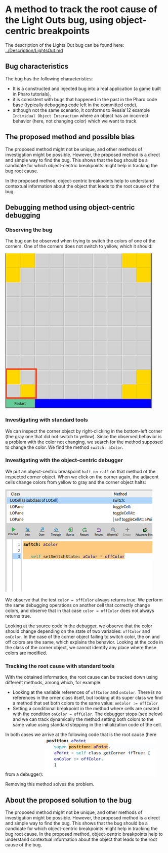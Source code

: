 # A method to track the root cause of the Light Outs bug, using object-centric breakpoints

The description of the Lights Out bug can be found here: [../Description/LightsOut.md](../Description/LightsOut.md)

## Bug characteristics

The bug has the following characteristics:
- It is a constructed and injected bug into a real application (a game built in Pharo tutorials),
- it is consistent with bugs that happened in the past in the Pharo code base (typically debugging code left in the committed code),
- although not the same scenario, it conforms to Ressia'12 example `Individual Object Interaction` where an object has an incorrect behavior (here, not changing color) which we want to track.

## The proposed method and possible bias

The proposed method might not be unique, and other methods of investigation might be possible.
However, the proposed method is a direct and simple way to find the bug.
This shows that the bug should be a candidate for which object-centric breakpoints might help in tracking the bug root cause.

In the proposed method, object-centric breakpoints help to understand contextual information about the object that leads to the root cause of the bug.

## Debugging method using object-centric debugging

### Observing the bug

The bug can be observed when trying to switch the colors of one of the corners.
One of the corners does not switch to yellow, which it should: 

![Symptom of the bug](./Assets/LightsOut/observing-bug.png)

### Investigating with standard tools

We can inspect the corner object by right-clicking in the bottom-left corner (the gray one that did not switch to yellow).
Since the observed behavior is a problem with the color not changing, we search for the method supposed to change the color.
We find the method `switch: aColor`.

### Investigating with the object-centric debugger

We put an object-centric breakpoint `halt on call` on that method of the inspected corner object.
When we click on the corner again, the adjacent cells change colors from yellow to gray and the corner object halts:

![Object-centric breakpoint](./Assets/LightsOut/object-centric-break-when-switching-colors.png)

We observe that the test `color = offColor` always returns true.
We perform the same debugging operations on another cell that correctly change colors, and observe that in that case `color = offColor` does not always returns true.

Looking at the source code in the debugger, we observe that the color should change depending on the state of two variables: `offColor` and `onColor`. 
In the case of the corner object failing to switch color, the on and off colors are the same, which explains the behavior.
Looking at the code in the class of the corner object, we cannot identify any place where these colors are modified.

### Tracking the root cause with standard tools

With the obtained information, the root cause can be tracked down using different methods, among which, for example:
- Looking at the variable references of `offColor` and `onColor`. 
  There is no references in the orner class itself, but looking at its super class we find a method that set both colors to the same value: `onColor := offColor`
- Setting a conditional breakpoint in the method where cells are created with the condition `onColor = offColor`. 
  The debugger stops (see below) and we can track dynamically the method setting both colors to the same value using standard stepping in the initialization code of the cell.

In both cases we arrive at the following code that is the root cause (here from a debugger):
![Root cause](./Assets/LightsOut/finding-root-cause.png)

Removing this method solves the problem.

## About the proposed solution to the bug

The proposed method might not be unique, and other methods of investigation might be possible.
However, the proposed method is a direct and simple way to find the bug.
This shows that the bug should be a candidate for which object-centric breakpoints might help in tracking the bug root cause.
In the proposed method, object-centric breakpoints help to understand contextual information about the object that leads to the root cause of the bug.